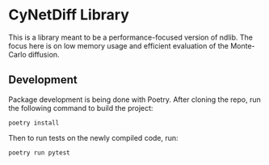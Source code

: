 # CyNetDiff Library

This is a library meant to be a performance-focused version of
ndlib. The focus here is on low memory usage and efficient evaluation
of the Monte-Carlo diffusion.

## Development

Package development is being done with Poetry. After cloning the repo,
run the following command to build the project:
```
poetry install
```

Then to run tests on the newly compiled code, run:
```
poetry run pytest
```
